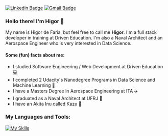[![Linkedin Badge](https://img.shields.io/badge/-LinkedIn-blue?style=flat&logo=Linkedin&logoColor=white&link=https://www.linkedin.com/in/rebeccamanzi/)](https://www.linkedin.com/in/higor-de-faria/)
[![Gmail Badge](https://img.shields.io/badge/-Gmail-c14438?style=flat&logo=Gmail&logoColor=white&link=mailto:higorpr@gmail.com)](mailto:higorpr@gmail.com)

### Hello there! I'm Higor 👋

My name is Higor de Faria, but feel free to call me **Higor**. I'm a full stack developer in training at Driven Education. I'm also a Naval Architect and an Aerospace Engineer who is very interested in Data Science.

#### Some (fun) facts about me:

- I studied Software Engineering / Web Development at Driven Education 💻
- I completed 2 Udacity's Nanodegree Programs in Data Science and Machine Learning 📕
- I have a Masters Degree in Aerospace Engineering at ITA :airplane:
- I graduated as a Naval Architect at UFRJ 🚢
- I have an Akita Inu called Kazu :dog:

### My Languages and Tools:

[![My Skills](https://skillicons.dev/icons?i=js,html,css,js,react,nodejs,ts,express,aws,python,postgres,mongodb,prisma,redis,jest,git,github,githubactions,nestjs,docker,nginx,latex)](https://skillicons.dev)


<!--
**higorpr/higorpr** is a ✨ _special_ ✨ repository because its `README.md` (this file) appears on your GitHub profile.

Here are some ideas to get you started:

- 🔭 I’m currently working on ...
- 🌱 I’m currently learning ...
- 👯 I’m looking to collaborate on ...
- 🤔 I’m looking for help with ...
- 💬 Ask me about ...
- 📫 How to reach me: ...
- 😄 Pronouns: ...
- ⚡ Fun fact: ...
-->
